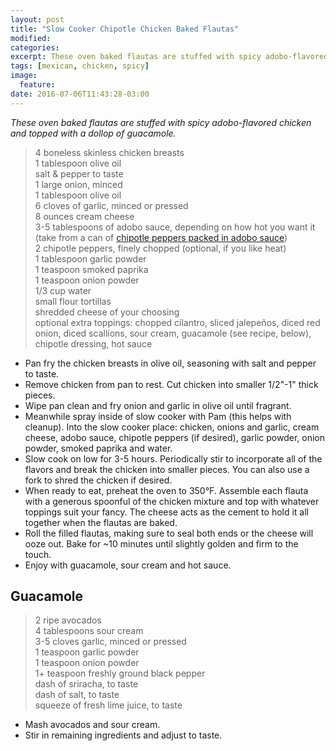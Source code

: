 ```yaml
---
layout: post
title: "Slow Cooker Chipotle Chicken Baked Flautas"
modified:
categories: 
excerpt: These oven baked flautas are stuffed with spicy adobo-flavored chicken and topped with a dollop of guacamole. 
tags: [mexican, chicken, spicy]
image:
  feature:
date: 2016-07-06T11:43:28-03:00
---
```


*These oven baked flautas are stuffed with spicy adobo-flavored chicken and topped with a dollop of guacamole.*

> 4 boneless skinless chicken breasts      
> 1 tablespoon olive oil      
> salt & pepper to taste      
> 1 large onion, minced      
> 1 tablespoon olive oil      
> 6 cloves of garlic, minced or pressed      
> 8 ounces cream cheese      
> 3-5 tablespoons of adobo sauce, depending on how hot you want it (take from a can of [chipotle peppers packed in adobo sauce](https://www.google.com/search?q=adobo+chile&espv=2&biw=1396&bih=718&source=lnms&tbm=isch&sa=X&ved=0ahUKEwiWnuOMjN_NAhVC5IMKHTQUDRcQ_AUIBigB#tbm=isch&q=adobo+chile+can))      
> 2 chipotle peppers, finely chopped (optional, if you like heat)      
> 1 tablespoon garlic powder      
> 1 teaspoon smoked paprika      
> 1 teaspoon onion powder      
> 1/3 cup water      
> small flour tortillas      
> shredded cheese of your choosing      
> optional extra toppings: chopped cilantro, sliced jalepeños, diced red onion, diced scallions, sour cream, guacamole (see recipe, below), chipotle dressing, hot sauce      

* Pan fry the chicken breasts in olive oil, seasoning with salt and pepper to taste.
* Remove chicken from pan to rest. Cut chicken into smaller 1/2"-1" thick pieces.
* Wipe pan clean and fry onion and garlic in olive oil until fragrant.
* Meanwhile spray inside of slow cooker with Pam (this helps with cleanup). Into the slow cooker place: chicken, onions and garlic, cream cheese, adobo sauce, chipotle peppers (if desired), garlic powder, onion powder, smoked paprika and water.
* Slow cook on low for 3-5 hours. Periodically stir to incorporate all of the flavors and break the chicken into smaller pieces. You can also use a fork to shred the chicken if desired.
* When ready to eat, preheat the oven to 350°F. Assemble each flauta with a generous spoonful of the chicken mixture and top with whatever toppings suit your fancy. The cheese acts as the cement to hold it all together when the flautas are baked. 
* Roll the filled flautas, making sure to seal both ends or the cheese will ooze out. Bake for ~10 minutes until slightly golden and firm to the touch.
* Enjoy with guacamole, sour cream and hot sauce.

## Guacamole

> 2 ripe avocados      
> 4 tablespoons sour cream      
> 3-5 cloves garlic, minced or pressed      
> 1 teaspoon garlic powder      
> 1 teaspoon onion powder      
> 1+ teaspoon freshly ground black pepper      
> dash of sriracha, to taste      
> dash of salt, to taste      
> squeeze of fresh lime juice, to taste      

* Mash avocados and sour cream.
* Stir in remaining ingredients and adjust to taste.

